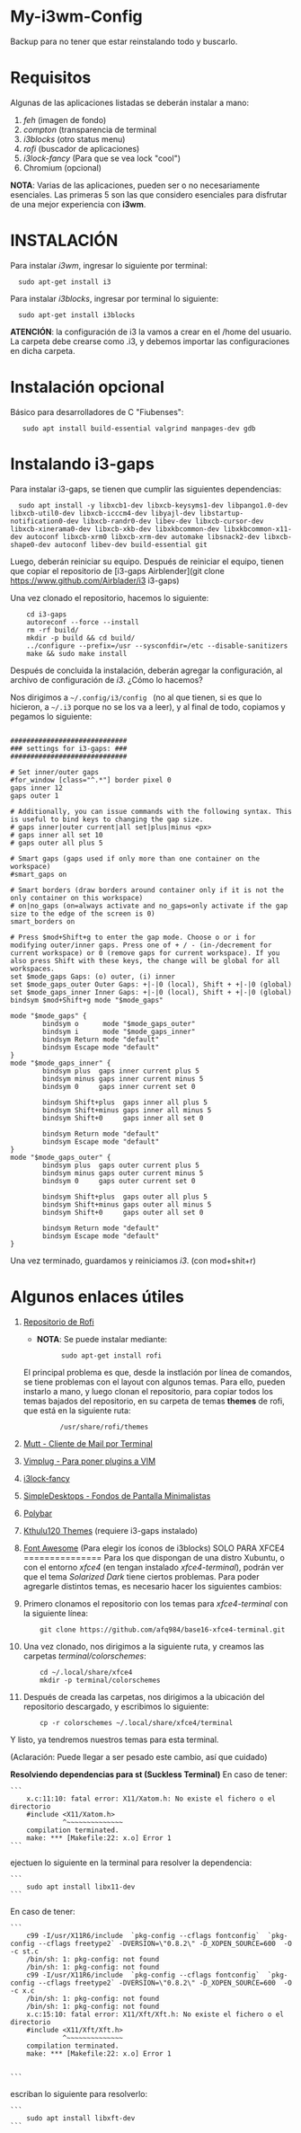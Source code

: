 # My-i3wm-Config

Backup para no tener que estar reinstalando todo y buscarlo.

Requisitos
==========
Algunas de las aplicaciones listadas se deberán instalar a mano:
1. *feh* (imagen de fondo)
2. *compton* (transparencia de terminal
3. *i3blocks* (otro status menu)
4. *rofi* (buscador de aplicaciones)
5. *i3lock-fancy* (Para que se vea lock "cool")
6. Chromium (opcional)

**NOTA**: Varias de las aplicaciones, pueden ser o
no necesariamente esenciales. Las primeras 5 son
las que considero esenciales para disfrutar de una 
mejor experiencia con **i3wm**.

INSTALACIÓN
===========
Para instalar *i3wm*, ingresar lo siguiente por terminal:
	
	  sudo apt-get install i3
	

Para instalar *i3blocks*, ingresar por terminal lo siguiente:

	
	  sudo apt-get install i3blocks
		

**ATENCIÓN**: la configuración de i3 la vamos a crear en el /home del usuario.
		La carpeta debe crearse como .i3, y debemos importar las configuraciones
		en dicha carpeta.

Instalación opcional
====================
Básico para desarrolladores de C "Fiubenses":
	
	
	   sudo apt install build-essential valgrind manpages-dev gdb

	

Instalando i3-gaps
==================
Para instalar i3-gaps, se tienen que cumplir las siguientes dependencias:


  ```
    sudo apt install -y libxcb1-dev libxcb-keysyms1-dev libpango1.0-dev libxcb-util0-dev libxcb-icccm4-dev libyajl-dev libstartup-notification0-dev libxcb-randr0-dev libev-dev libxcb-cursor-dev libxcb-xinerama0-dev libxcb-xkb-dev libxkbcommon-dev libxkbcommon-x11-dev autoconf libxcb-xrm0 libxcb-xrm-dev automake libsnack2-dev libxcb-shape0-dev autoconf libev-dev build-essential git
  ```

Luego, deberán reiniciar su equipo.
Después de reiniciar el equipo, tienen que copiar el repositorio de [i3-gaps Airblender](git clone https://www.github.com/Airblader/i3 i3-gaps)

Una vez clonado el repositorio, hacemos lo siguiente:


```
	cd i3-gaps
	autoreconf --force --install
	rm -rf build/
	mkdir -p build && cd build/
	../configure --prefix=/usr --sysconfdir=/etc --disable-sanitizers
	make && sudo make install

```

Después de concluida la instalación, deberán agregar la configuración, al
archivo de configuración de *i3*. ¿Cómo lo hacemos?

Nos dirigimos a ```~/.config/i3/config ``` (no al que tienen, si es que lo
hicieron, a ```~/.i3``` porque no se los va a leer), y al final de todo, copiamos
y pegamos lo siguiente:


```

#############################
### settings for i3-gaps: ###
#############################

# Set inner/outer gaps
#for_window [class="^.*"] border pixel 0
gaps inner 12
gaps outer 1

# Additionally, you can issue commands with the following syntax. This is useful to bind keys to changing the gap size.
# gaps inner|outer current|all set|plus|minus <px>
# gaps inner all set 10
# gaps outer all plus 5

# Smart gaps (gaps used if only more than one container on the workspace)
#smart_gaps on

# Smart borders (draw borders around container only if it is not the only container on this workspace) 
# on|no_gaps (on=always activate and no_gaps=only activate if the gap size to the edge of the screen is 0)
smart_borders on

# Press $mod+Shift+g to enter the gap mode. Choose o or i for modifying outer/inner gaps. Press one of + / - (in-/decrement for current workspace) or 0 (remove gaps for current workspace). If you also press Shift with these keys, the change will be global for all workspaces.
set $mode_gaps Gaps: (o) outer, (i) inner
set $mode_gaps_outer Outer Gaps: +|-|0 (local), Shift + +|-|0 (global)
set $mode_gaps_inner Inner Gaps: +|-|0 (local), Shift + +|-|0 (global)
bindsym $mod+Shift+g mode "$mode_gaps"

mode "$mode_gaps" {
        bindsym o      mode "$mode_gaps_outer"
        bindsym i      mode "$mode_gaps_inner"
        bindsym Return mode "default"
        bindsym Escape mode "default"
}
mode "$mode_gaps_inner" {
        bindsym plus  gaps inner current plus 5
        bindsym minus gaps inner current minus 5
        bindsym 0     gaps inner current set 0

        bindsym Shift+plus  gaps inner all plus 5
        bindsym Shift+minus gaps inner all minus 5
        bindsym Shift+0     gaps inner all set 0

        bindsym Return mode "default"
        bindsym Escape mode "default"
}
mode "$mode_gaps_outer" {
        bindsym plus  gaps outer current plus 5
        bindsym minus gaps outer current minus 5
        bindsym 0     gaps outer current set 0

        bindsym Shift+plus  gaps outer all plus 5
        bindsym Shift+minus gaps outer all minus 5
        bindsym Shift+0     gaps outer all set 0

        bindsym Return mode "default"
        bindsym Escape mode "default"
}

```

Una vez terminado, guardamos y reiniciamos *i3*. (con mod+shit+r)

Algunos enlaces útiles
======================

1. [Repositorio de Rofi](https://github.com/davatorium/rofi)
	* **NOTA**: Se puede instalar mediante:
		
				sudo apt-get install rofi
		
  	El principal problema es que, desde la instlación por línea de comandos,
			se tiene problemas con el layout con algunos temas.
			Para ello, pueden instarlo a mano, y luego clonan el repositorio,
			para copiar todos los temas bajados del repositorio, en su carpeta
			de temas **themes** de rofi, que está en la siguiente ruta:
			
				/usr/share/rofi/themes
							
2. [Mutt - Cliente de Mail por Terminal](https://www.thegeekdiary.com/how-to-install-and-configure-mutt-in-centos-rhel/)
3. [Vimplug - Para poner plugins a VIM](https://www.ostechnix.com/vim-plug-a-minimalist-vim-plugin-manager/)
4. [i3lock-fancy](https://github.com/meskarune/i3lock-fancy)
5. [SimpleDesktops - Fondos de Pantalla Minimalistas](http://simpledesktops.com/)
6. [Polybar](https://github.com/regolith-linux/regolith-desktop/wiki/HowTo:-Swap-out-i3bar-for-Polybar?fbclid=IwAR3QtWfotVnkvgwtbUYXKAi9mz7sSSTlZRTmkOnqf8-UwXbhp72Dj4Pe4TI)
7. [Kthulu120 Themes](https://github.com/Kthulu120/i3wm-themes) (requiere i3-gaps instalado)
8. [Font Awesome](https://fontawesome.com/cheatsheet) (Para elegir los íconos de i3blocks)
SOLO PARA XFCE4
===============
Para los que dispongan de una distro Xubuntu, o con el entorno *xfce4* (en tengan instalado *xfce4-terminal*),
podrán ver que el tema *Solarized Dark* tiene ciertos problemas. Para poder agregarle distintos temas, es
necesario hacer los siguientes cambios:

1. Primero clonamos el repositorio con los temas para *xfce4-terminal* con la siguiente línea:
	
	```
		git clone https://github.com/afq984/base16-xfce4-terminal.git
	```
2. Una vez clonado, nos dirigimos a la siguiente ruta, y creamos las carpetas *terminal/colorschemes*:
	
	```
		cd ~/.local/share/xfce4
		mkdir -p terminal/colorschemes
	```		
3. Después de creada las carpetas, nos dirigimos a la ubicación del repositorio descargado, y escribimos lo siguiente:

	```
		cp -r colorschemes ~/.local/share/xfce4/terminal
	```

Y listo, ya tendremos nuestros temas para esta terminal.

(Aclaración: Puede llegar a ser pesado este cambio, así que cuidado)	

**Resolviendo dependencias para st (Suckless Terminal)**
En caso de tener:

	```
		x.c:11:10: fatal error: X11/Xatom.h: No existe el fichero o el directorio
		#include <X11/Xatom.h>
				 ^~~~~~~~~~~~~~~
		compilation terminated.
		make: *** [Makefile:22: x.o] Error 1
	```
	
ejectuen lo siguiente en la terminal para resolver la dependencia:

	```
		sudo apt install libx11-dev
	```
	
En caso de tener:

	```
		c99 -I/usr/X11R6/include  `pkg-config --cflags fontconfig`  `pkg-config --cflags freetype2` -DVERSION=\"0.8.2\" -D_XOPEN_SOURCE=600  -O -c st.c
		/bin/sh: 1: pkg-config: not found
		/bin/sh: 1: pkg-config: not found
		c99 -I/usr/X11R6/include  `pkg-config --cflags fontconfig`  `pkg-config --cflags freetype2` -DVERSION=\"0.8.2\" -D_XOPEN_SOURCE=600  -O -c x.c
		/bin/sh: 1: pkg-config: not found
		/bin/sh: 1: pkg-config: not found
		x.c:15:10: fatal error: X11/Xft/Xft.h: No existe el fichero o el directorio
		#include <X11/Xft/Xft.h>
				 ^~~~~~~~~~~~~~~
		compilation terminated.
		make: *** [Makefile:22: x.o] Error 1

		
	```
	
escriban lo siguiente para resolverlo:

	```
		sudo apt install libxft-dev
	```
	
		
	
	
	
	
	

